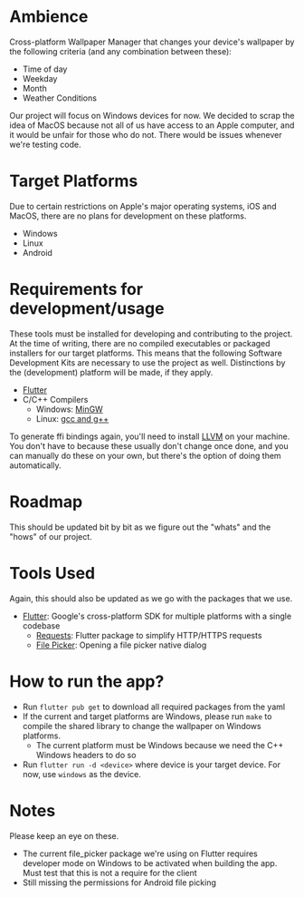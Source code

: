 # Ambience

Cross-platform Wallpaper Manager that changes your device's wallpaper by the following criteria (and any combination between these):

- Time of day
- Weekday
- Month
- Weather Conditions  

Our project will focus on Windows devices for now. We decided to scrap the idea of MacOS because not all of us have access to an Apple computer, and it would be unfair for those who do not. There would be issues whenever we're testing code.

# Target Platforms

Due to certain restrictions on Apple's major operating systems, iOS and MacOS, there are no plans for development on these platforms.

- Windows
- Linux
- Android

# Requirements for development/usage

These tools must be installed for developing and contributing to the project. At the time of writing, there are no compiled executables or packaged installers for our target platforms. This means that the following Software Development Kits are necessary to use the project as well. Distinctions by the (development) platform will be made, if they apply.

- [Flutter](https://flutter.dev)
- C/C++ Compilers
  - Windows: [MinGW](https://opensource.com/article/20/8/gnu-windows-mingw)
  - Linux: [gcc and g++](https://www.cyberciti.biz/faq/howto-installing-gnu-c-compiler-development-environment-on-ubuntu/)

To generate ffi bindings again, you'll need to install [LLVM](https://pub.dev/packages/ffigen#installing-llvm) on your machine. You don't have to because these usually don't change once done, and you can manually do these on your own, but there's the option of doing them automatically.

# Roadmap

This should be updated bit by bit as we figure out the "whats" and the "hows" of our project.


# Tools Used

Again, this should also be updated as we go with the packages that we use.

- [Flutter](https://flutter.dev/): Google's cross-platform SDK for multiple platforms with a single codebase
  - [Requests](https://pub.dev/packages/requests): Flutter package to simplify HTTP/HTTPS requests
  - [File Picker](https://pub.dev/packages/file_picker): Opening a file picker native dialog


# How to run the app?

- Run ```flutter pub get``` to download all required packages from the yaml
- If the current and target platforms are Windows, please run ```make``` to compile the shared library to change the wallpaper on Windows platforms.
  - The current platform must be Windows because we need the C++ Windows headers to do so
- Run ```flutter run -d <device>``` where device is your target device. For now, use ```windows``` as the device.

# Notes

Please keep an eye on these.

- The current file_picker package we're using on Flutter requires developer mode on Windows to be activated when building the app. Must test that this is not a require for the client
- Still missing the permissions for Android file picking
